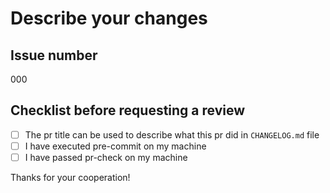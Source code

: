 # Describe your changes

## Issue number

000

## Checklist before requesting a review

- [ ] The pr title can be used to describe what this pr did in `CHANGELOG.md` file
- [ ] I have executed pre-commit on my machine
- [ ] I have passed pr-check on my machine

Thanks for your cooperation!
